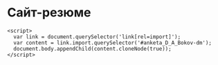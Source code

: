<!DOCTYPE html>
<html lang="en">
  <head>
    <meta charset="utf-8">
    <title>What are HTML imports and how do they work</title>
    <link rel="import" href="/anketa_D_A_Bokov.htm">
  </head>
  <body>
    <h1>Сайт-резюме</h1>
 
    <script>
      var link = document.querySelector('link[rel=import]');
      var content = link.import.querySelector('#anketa_D_A_Bokov-dm');
      document.body.appendChild(content.cloneNode(true));
    </script>
 
  </body>
</html>
